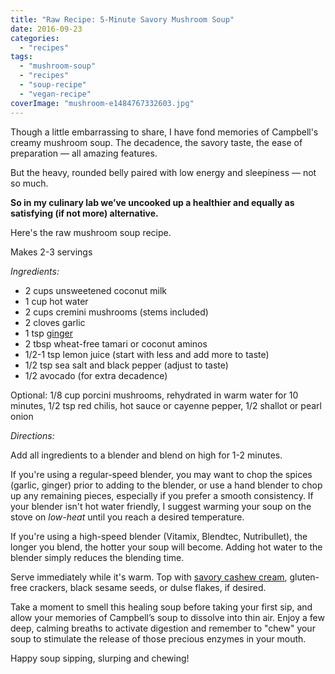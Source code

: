 ```yaml
---
title: "Raw Recipe: 5-Minute Savory Mushroom Soup"
date: 2016-09-23
categories: 
  - "recipes"
tags: 
  - "mushroom-soup"
  - "recipes"
  - "soup-recipe"
  - "vegan-recipe"
coverImage: "mushroom-e1484767332603.jpg"
---
```


Though a little embarrassing to share, I have fond memories of Campbell's creamy mushroom soup. The decadence, the savory taste, the ease of preparation — all amazing features.

But the heavy, rounded belly paired with low energy and sleepiness — not so much.

**So in my culinary lab we’ve uncooked up a healthier and equally as satisfying (if not more) alternative.**

Here's the raw mushroom soup recipe.

Makes 2-3 servings

_Ingredients:_

- 2 cups unsweetened coconut milk
- 1 cup hot water
- 2 cups cremini mushrooms (stems included)
- 2 cloves garlic
- 1 tsp [ginger](http://www.mindbodygreen.com/tag/ginger)
- 2 tbsp wheat-free tamari or coconut aminos
- 1/2-1 tsp lemon juice (start with less and add more to taste)
- 1/2 tsp sea salt and black pepper (adjust to taste)
- 1/2 avocado (for extra decadence)

Optional: 1/8 cup porcini mushrooms, rehydrated in warm water for 10 minutes, 1/2 tsp red chilis, hot sauce or cayenne pepper, 1/2 shallot or pearl onion

_Directions:_

Add all ingredients to a blender and blend on high for 1-2 minutes.

If you're using a regular-speed blender, you may want to chop the spices (garlic, ginger) prior to adding to the blender, or use a hand blender to chop up any remaining pieces, especially if you prefer a smooth consistency. If your blender isn't hot water friendly, I suggest warming your soup on the stove on _low-heat_ until you reach a desired temperature.

If you're using a high-speed blender (Vitamix, Blendtec, Nutribullet), the longer you blend, the hotter your soup will become. Adding hot water to the blender simply reduces the blending time.

Serve immediately while it's warm. Top with [savory cashew cream](http://www.mindbodygreen.com/0-8796/forget-dairy-your-new-best-friend-is-cashew-cream.html), gluten-free crackers, black sesame seeds, or dulse flakes, if desired.

Take a moment to smell this healing soup before taking your first sip, and allow your memories of Campbell’s soup to dissolve into thin air. Enjoy a few deep, calming breaths to activate digestion and remember to "chew" your soup to stimulate the release of those precious enzymes in your mouth.

Happy soup sipping, slurping and chewing!
